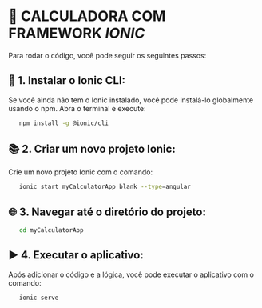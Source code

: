 ﻿# 🚀 CALCULADORA COM FRAMEWORK _IONIC_

Para rodar o código, você pode seguir os seguintes passos:

## 👻 1. Instalar o Ionic CLI: 
Se você ainda não tem o Ionic instalado, você pode instalá-lo globalmente usando o npm. Abra o terminal e execute:
```bash
   npm install -g @ionic/cli
   ```
   

## 📚 2. Criar um novo projeto Ionic:
   Crie um novo projeto Ionic com o comando:
```bash
   ionic start myCalculatorApp blank --type=angular
```


## 🌐 3. Navegar até o diretório do projeto:
```bash
   cd myCalculatorApp
```

## ▶ 4. Executar o aplicativo: 
Após adicionar o código e a lógica, você pode executar o aplicativo com o comando:
```bash
   ionic serve
```
